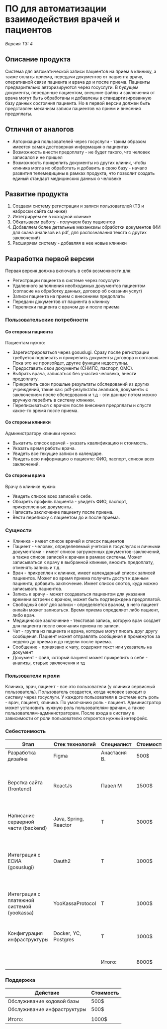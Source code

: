 # ПО для автоматизации взаимодействия врачей и пациентов

*Версия ТЗ: 4*

## Описание продукта

Система для автоматической записи пациентов на прием в клинику, а также оплаты приема, передачи документов от пациента врачу, оперативной связи пациента и врача до и после приема.
Пациенты предварительно авторизируются через госуслуги. В будущем документы, переданные пациентом, внешние файлы и заключения от врача могут
быть обработаны и добавлены в стандартизированную базу данных состояния пациента. Но в первой версии должен быть представлен механизм записи пациентов на прием и внесения предоплаты.

## Отличия от аналогов

* Авторизация пользователей через госуслуги - таким образом имеется самая достоверная информация о пациентах
* Возможность внести предоплату - не будет такого, что человек записался и не пришел
* Возможность прикрепить документы из других клиник, чтобы клиника могла их обработать и добавить в свою базу - начало развития телемедицины в рамках продукта, что позволит создать единый стандарт медицинских данных о человеке

## Развитие продукта

1. Создаем систему регистрации и записи пользователей (ТЗ и наброски сайта см ниже)
2. Интегрируем ее в исходной клинике
3. Обкатываем работу - получаем базу пациентов
4. Добавляем более детальные механизмы обработки документов (ИИ для скана анализов из pdf, для распознавания текста с других заключений)
5. Расширяем систему - добавляя в нее новые клиники

## Разработка первой версии

Первая версия должна включать в себя возможности для:
* Регистрации пациента в системе через госуслуги
* Удаленного заполнения необходимых документов пациентом (согласие на обработку данных, договор об оказании услуг)
* Записи пациента на прием с внесением предоплаты
* Передачи документов от пациента в клинику
* Переписки пациента с врачом до и после приема

### Пользовательские потребности

#### Со стороны пациента

Пациентам нужно:

* Зарегистрироваться через gosuslugi. Сразу после регистрации требуется подписать и прикрепить документы договора и согласия. Пока это не произойдет, другие функции недоступны.
* Предоставить свои документы (СНИЛС, паспорт, ОМС).
* Выбрать врача, записаться без участия человека, внести предоплату.
* Прикрепить свои прошлые результаты обследований из других учреждений, такие как: pdf-результаты анализов, 
документы с заключением после обследования и т.д - эти данные потом можно вручную перебить в систему клиники.
* Переписываться с врачом после внесения предоплаты и спустя какое-то время после приема.

#### Со стороны клиники

Администратору клиники нужно:

* Выкатить список врачей - указать квалификацию и стоимость.
* Указать время работы врача.
* Увидеть все текущие записи в календаре. 
* Увидеть всю информацию о пациенте: ФИО, паспорт, список всех заключений.

#### Со стороны врача

Врачу в клинике нужно:

* Увидеть список всех записей к себе.
* Обозреть профиль пациента - увидеть ФИО, паспорт, прикрепленные документы.
* Написать заключение пациенту после приема.
* Вести переписку с пациентом до и после приема.

### Сущности

* Клиника - имеет список врачей и список пациентов
* Пациент - человек, определеяемый учеткой в госуслугах и личными документами - имеет список загруженных документов-заключений, а также список записей к врачам в рамках системы. Может записываться к врачу в выбранной клинике, вносить предоплату, отменять запись и т.д.
* Врач - прикреплен к клинике, имеет календарный список записей пациентов. Может во время приема получить доступ к данным пациента, добавить заключение. Имеет список слотов, куда можно записывать пациентов.
* Запись к врачу - может создаваться пациентом для указания времени встречи с врачом, может быть подтверждена предоплатой.
* Свободный слот для записи - определяется врачом, в него пациент онлайн может записаться. Время приема определяет либо пациент, либо врач.
* Медицинское заключение - текстовая запись, которую врач создает для пациента после окончания приема по записи.
* Чат - группа из пациента и врача, которые могут писать друг другу сообщения. Пациент может отправлять сообщения в промежуток за неделю до приема и до недели после приема.
* Сообщение - привязано к чату, содержит текст или указатель на документ
* Документ - файл, который пациент может прикрепить о себе - анализы, старые заключения и тд

### Пользователи и роли

Клиника, врач, пациент - все это пользователи (у клиники сервисный пользователь). Пользователь создается, когда человек заходит в систему через госуслуги. У каждого пользователя в системе есть роль - врач, пациент, клиника. По умолчанию роль - пациент. Администратор может установить
нужную роль пользователям-врачам, а также пользователям-администраторам. После входа в систему в зависимости от роли пользователю откроется нужный интерфейс.

### Себестоимость

| Этап                                       | Стек технологий       | Специалист   | Стоимость | Детализация                                                                                  | Срок       |
|--------------------------------------------|-----------------------|--------------|-----------|----------------------------------------------------------------------------------------------|------------|
| Разработка дизайна                         | Figma                 | Анастасия В. | 500$      | 15 страничек + логотипы + ux/ui                                                              | 2 недели   |
| Верстка сайта (frontend)                   | ReactJs               | Павел М      | 1500$     | 15 страничек. 5к за верстку страницы в HTML, 5к за написание функционала страницы            | 1.5 месяца |
| Написание серверной части (backend)        | Java, Spring, Reactor | Т            | 3000$     | Написание, тестирование API и бизнес логики                                                  | 1 месяц    |
| Интеграция с ЕСИА (gosuslugi)              | Oauth2                | Т            | 1000$     | Интеграция и настройка протокола oauth2 и информационной системы через ЛК юрлиц в госуслугах | 1 месяц    |
| Интеграция с платежной системой (yookassa) | YooKassaProtocol      | Т            | 1000$     | Подключение платежной системы к базе данных, тестирование                                    | 2 недели   |
| Конфигурация инфраструктуры                | Docker, YC, Postgres  | Т            | 1000$     | Создание и настройка базы данных, развертывание приложения                                   | 2 недели   |
|                                            |                       |              |           |                                                                                              |            |
|                                            |                       | Итого:       | 8000$     |                                                                                              | 4 месяца   |

### Поддержка

| Действие                    | Стоимость |
|-----------------------------|-----------|
| Обслуживание кодовой базы   | 500$      |
| Обслуживание инфраструктуры | 500$      |
|                             |           |
| Итого:                      | 1000$     |







